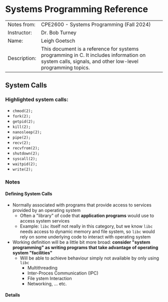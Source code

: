 # Systems Programming Reference 
|              |                                                                                                                                                      |
|--------------|------------------------------------------------------------------------------------------------------------------------------------------------------|
| Notes from:  | CPE2600 - Systems Programming (Fall 2024)                                                                                                            |
| Instructor:  | Dr. Bob Turney                                                                                                                                       |
| Name:        | Leigh Goetsch                                                                                                                                        |
| Description: | This document is a reference for systems programming in C. It includes information on system calls, signals, and other low-level programming topics. |

## System Calls
### Highlighted system calls:
- `chmod(2);`
- `fork(2);`
- `getpid(2);`
- `kill(2);`
- `nanosleep(2);`
- `pipe(2);`
- `recv(2);`
- `recvfrom(2);`
- `shutdown(2);`
- `syscall(2);`
- `waitpid(2);`
- `write(2);`

### Notes
#### Defining System Calls
- Normally associated with programs that provide access to services provided by an operating system
  - Often a "library" of code that **application programs** would use to access system services
  - Example: `libc` itself not really in this category, but we know `libc` needs access to dynamic memory and file system, so `libc` would rely on some underlying code to interact with operating system
- Working definition will be a little bit more broad: **consider "system programming" as writing programs that take advantage of operating system "facilities"**
  - Will be able to achieve behaviour simply not available by only using `libc`
    - Multithreading
    - Inter-Proces Communication (IPC)
    - File ystem Interaction
    - Networking, ... etc.
#### Details
